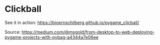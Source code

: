 # Clickball
See it in action: <https://bjoernschilberg.github.io/pygame_clicball/>

Source: https://medium.com/@msgold/from-desktop-to-web-deploying-pygame-projects-with-pybag-a4344a7e06ee


